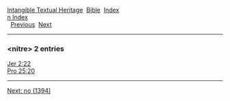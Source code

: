 [Intangible Textual Heritage](../../index)  [Bible](../index) 
[Index](index)   
[n Index](_n_)  
  [Previous](c07862)  [Next](c07864) 

------------------------------------------------------------------------

### &lt;nitre&gt; 2 entries

[Jer 2:22](../kjv/jer002.htm#022)  
[Pro 25:20](../kjv/pro025.htm#020)  

------------------------------------------------------------------------

[Next: no (1394)](c07864)
